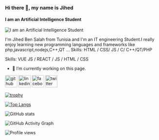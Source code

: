 ### Hi there 👋, my name is Jihed
#### I am an Artificial Intelligence Student
![I am an Artificial Intelligence Student](https://twitter.com/JihedBensalahIA/header_photo)

I'm Jihed Ben Salah from Tunisia and I'm an IT engineering Student.I really enjoy learning new programming languages and frameworks like php,javascript,nodejs,C++,QT ...
Skills: HTML / CSS/ JS / C/ C++/QT/PHP

Skills: VUE JS / REACT / JS / HTML / CSS

- 🔭 I’m currently working on this page. 


[<img src='https://cdn.jsdelivr.net/npm/simple-icons@3.0.1/icons/github.svg' alt='github' height='40'>](https://github.com/jihed-ben-salah)  [<img src='https://cdn.jsdelivr.net/npm/simple-icons@3.0.1/icons/linkedin.svg' alt='linkedin' height='40'>](https://www.linkedin.com/in/https://www.linkedin.com/in/ben-salah-jihed-1150331a1//)  [<img src='https://cdn.jsdelivr.net/npm/simple-icons@3.0.1/icons/facebook.svg' alt='facebook' height='40'>](https://www.facebook.com/https://www.facebook.com/jihad.bensalah.7)  [<img src='https://cdn.jsdelivr.net/npm/simple-icons@3.0.1/icons/twitter.svg' alt='twitter' height='40'>](https://twitter.com/https://twitter.com/JihedBensalahIA)  

[![trophy](https://github-profile-trophy.vercel.app/?username=jihed-ben-salah)](https://github.com/ryo-ma/github-profile-trophy)

[![Top Langs](https://github-readme-stats.vercel.app/api/top-langs/?username=jihed-ben-salah)](https://github.com/anuraghazra/github-readme-stats)

![GitHub stats](https://github-readme-stats.vercel.app/api?username=jihed-ben-salah&show_icons=true)  

![GitHub Activity Graph](https://activity-graph.herokuapp.com/graph?username=jihed-ben-salah)  

![Profile views](https://gpvc.arturio.dev/jihed-ben-salah)  

